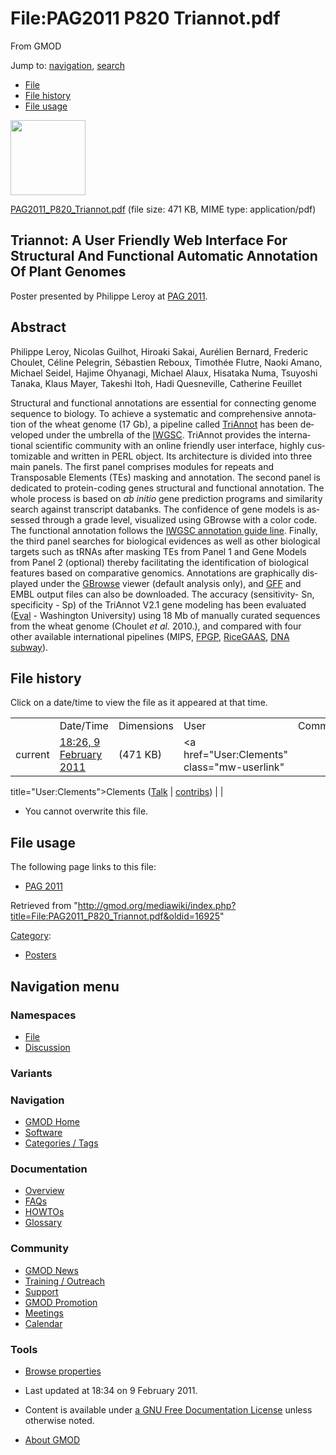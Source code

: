 <div id="mw-page-base" class="noprint">

</div>

<div id="mw-head-base" class="noprint">

</div>

<div id="content" class="mw-body" role="main">

<span id="top"></span>

<div id="mw-js-message" style="display:none;">

</div>



# <span dir="auto">File:PAG2011 P820 Triannot.pdf</span>

<div id="bodyContent">

<div id="siteSub">

From GMOD

</div>

<div id="contentSub">

</div>

<div id="jump-to-nav" class="mw-jump">

Jump to: [navigation](#mw-navigation), [search](#p-search)

</div>

<div id="mw-content-text">

- [File](#file)
- [File history](#filehistory)
- [File usage](#filelinks)

<div id="file" class="fullImageLink">

[<img src="../mediawiki/skins/common/images/icons/fileicon-pdf.png"
width="120" height="120" />](../mediawiki/images/2/22/PAG2011_P820_Triannot.pdf)

</div>

<div class="fullMedia">

<a href="../mediawiki/images/2/22/PAG2011_P820_Triannot.pdf"
class="internal"
title="PAG2011 P820 Triannot.pdf">PAG2011_P820_Triannot.pdf</a>
‎<span class="fileInfo">(file size: 471 KB, MIME type:
application/pdf)</span>

</div>

<div id="mw-imagepage-content" class="mw-content-ltr" lang="en"
dir="ltr">

## <span id="Triannot:_A_User_Friendly_Web_Interface_For_Structural_And_Functional_Automatic_Annotation_Of_Plant_Genomes" class="mw-headline">Triannot: A User Friendly Web Interface For Structural And Functional Automatic Annotation Of Plant Genomes</span>

Poster presented by Philippe Leroy at [PAG 2011](PAG_2011 "PAG 2011").

## <span id="Abstract" class="mw-headline">Abstract</span>

Philippe Leroy, Nicolas Guilhot, Hiroaki Sakai, Aurélien Bernard,
Frederic Choulet, Céline Pelegrin, Sébastien Reboux, Timothée Flutre,
Naoki Amano, Michael Seidel, Hajime Ohyanagi, Michael Alaux, Hisataka
Numa, Tsuyoshi Tanaka, Klaus Mayer, Takeshi Itoh, Hadi Quesneville,
Catherine Feuillet

Structural and functional annotations are essential for connecting
genome sequence to biology. To achieve a systematic and comprehensive
annotation of the wheat genome (17 Gb), a pipeline called <a
href="http://urgi.versailles.inra.fr/index.php/urgi/Tools/Triannot-Pipeline"
class="external text" rel="nofollow">TriAnnot</a> has been developed
under the umbrella of the
<a href="http://www.wheatgenome.org" class="external text"
rel="nofollow">IWGSC</a>. TriAnnot provides the international scientific
community with an online friendly user interface, highly customizable
and written in PERL object. Its architecture is divided into three main
panels. The first panel comprises modules for repeats and Transposable
Elements (TEs) masking and annotation. The second panel is dedicated to
protein-coding genes structural and functional annotation. The whole
process is based on *ab initio* gene prediction programs and similarity
search against transcript databanks. The confidence of gene models is
assessed through a grade level, visualized using GBrowse with a color
code. The functional annotation follows the <a
href="http://www.wheatgenome.org/content/download/794/8948/file/wheat_gene_annotation_Release1-1.pdf"
class="external text" rel="nofollow">IWGSC annotation guide line</a>.
Finally, the third panel searches for biological evidences as well as
other biological targets such as tRNAs after masking TEs from Panel 1
and Gene Models from Panel 2 (optional) thereby facilitating the
identification of biological features based on comparative genomics.
Annotations are graphically displayed under the
[GBrowse](GBrowse.1 "GBrowse") viewer (default analysis only), and
[GFF](GFF "GFF") and EMBL output files can also be downloaded. The
accuracy (sensitivity- Sn, specificity - Sp) of the TriAnnot V2.1 gene
modeling has been evaluated
(<a href="http://mblab.wustl.edu/software/eval/" class="external text"
rel="nofollow">Eval</a> - Washington University) using 18 Mb of manually
curated sequences from the wheat genome (Choulet *et al.* 2010.), and
compared with four other available international pipelines (MIPS,
<a href="http://fpgp.dna.affrc.go.jp/" class="external text"
rel="nofollow">FPGP</a>,
<a href="http://ricegaas.dna.affrc.go.jp/" class="external text"
rel="nofollow">RiceGAAS</a>,
<a href="http://dnasubway.iplantcollaborative.org/##"
class="external text" rel="nofollow">DNA subway</a>).

</div>

## File history

<div id="mw-imagepage-section-filehistory">

Click on a date/time to view the file as it appeared at that time.

|  |  |  |  |  |
|----|----|----|----|----|
|  | Date/Time | Dimensions | User | Comment |
| current | [18:26, 9 February 2011](../mediawiki/images/2/22/PAG2011_P820_Triannot.pdf) | <span style="white-space: nowrap;">(471 KB)</span> | <a href="User:Clements" class="mw-userlink"
title="User:Clements">Clements</a> <span style="white-space: nowrap;"> <span class="mw-usertoollinks">(<a
href="http://gmod.org/mediawiki/index.php?title=User_talk:Clements&amp;action=edit&amp;redlink=1"
class="new" title="User talk:Clements (page does not exist)">Talk</a> \| [contribs](Special:Contributions/Clements "Special:Contributions/Clements"))</span></span> |  |

</div>

- <span id="mw-imagepage-upload-disallowed">You cannot overwrite this
  file.</span>

## File usage

<div id="mw-imagepage-section-linkstoimage">

The following page links to this file:

- [PAG 2011](PAG_2011 "PAG 2011")

</div>

</div>

<div class="printfooter">

Retrieved from
"<http://gmod.org/mediawiki/index.php?title=File:PAG2011_P820_Triannot.pdf&oldid=16925>"

</div>

<div id="catlinks" class="catlinks">

<div id="mw-normal-catlinks" class="mw-normal-catlinks">

[Category](Special:Categories "Special:Categories"):

- [Posters](Category:Posters "Category:Posters")

</div>

</div>

<div class="visualClear">

</div>

</div>

</div>

<div id="mw-navigation">

## Navigation menu

<div id="mw-head">



<div id="left-navigation">

<div id="p-namespaces" class="vectorTabs" role="navigation"
aria-labelledby="p-namespaces-label">

### Namespaces

- <span id="ca-nstab-image"><a href="File:PAG2011_P820_Triannot.pdf" accesskey="c"
  title="View the file page [c]">File</a></span>
- <span id="ca-talk"><a
  href="http://gmod.org/mediawiki/index.php?title=File_talk:PAG2011_P820_Triannot.pdf&amp;action=edit&amp;redlink=1"
  accesskey="t"
  title="Discussion about the content page [t]">Discussion</a></span>

</div>

<div id="p-variants" class="vectorMenu emptyPortlet" role="navigation"
aria-labelledby="p-variants-label">

### 

### Variants[](#)

<div class="menu">

</div>

</div>

</div>





</div>

</div>

</div>

<div id="mw-panel">

<div id="p-logo" role="banner">

<a href="Main_Page"
style="background-image: url(../images/GMOD-cogs.png);"
title="Visit the main page"></a>

</div>

<div id="p-Navigation" class="portal" role="navigation"
aria-labelledby="p-Navigation-label">

### Navigation

<div class="body">

- <span id="n-GMOD-Home">[GMOD Home](Main_Page)</span>
- <span id="n-Software">[Software](GMOD_Components)</span>
- <span id="n-Categories-.2F-Tags">[Categories /
  Tags](Categories)</span>

</div>

</div>

<div id="p-Documentation" class="portal" role="navigation"
aria-labelledby="p-Documentation-label">

### Documentation

<div class="body">

- <span id="n-Overview">[Overview](Overview)</span>
- <span id="n-FAQs">[FAQs](Category:FAQ)</span>
- <span id="n-HOWTOs">[HOWTOs](Category:HOWTO)</span>
- <span id="n-Glossary">[Glossary](Glossary)</span>

</div>

</div>

<div id="p-Community" class="portal" role="navigation"
aria-labelledby="p-Community-label">

### Community

<div class="body">

- <span id="n-GMOD-News">[GMOD News](GMOD_News)</span>
- <span id="n-Training-.2F-Outreach">[Training /
  Outreach](Training_and_Outreach)</span>
- <span id="n-Support">[Support](Support)</span>
- <span id="n-GMOD-Promotion">[GMOD Promotion](GMOD_Promotion)</span>
- <span id="n-Meetings">[Meetings](Meetings)</span>
- <span id="n-Calendar">[Calendar](Calendar)</span>

</div>

</div>

<div id="p-tb" class="portal" role="navigation"
aria-labelledby="p-tb-label">

### Tools

<div class="body">


- <span id="t-smwbrowselink"><a href="Special:Browse/File:PAG2011_P820_Triannot.pdf"
  rel="smw-browse">Browse properties</a></span>

</div>

</div>

</div>

</div>

<div id="footer" role="contentinfo">

- <span id="footer-info-lastmod">Last updated at 18:34 on 9 February
  2011.</span>
<!-- - <span id="footer-info-viewcount">4,778 page views.</span> -->
- <span id="footer-info-copyright">Content is available under
  <a href="http://www.gnu.org/licenses/fdl-1.3.html" class="external"
  rel="nofollow">a GNU Free Documentation License</a> unless otherwise
  noted.</span>

<!-- -->

- <span id="footer-places-about">[About
  GMOD](GMOD:About "GMOD:About")</span>

<!-- -->






</div>

